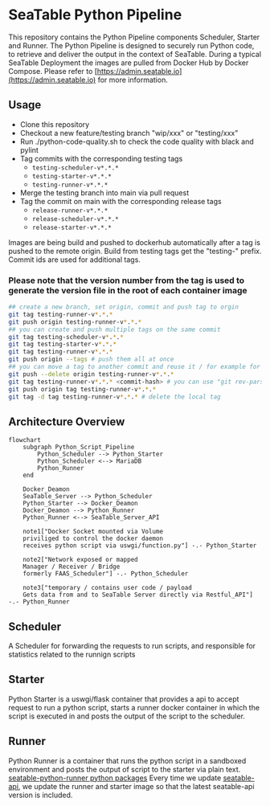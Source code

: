 # SeaTable Python Pipeline
This repository contains the Python Pipeline components Scheduler, Starter and Runner.
The Python Pipeline is designed to securely run Python code, to retrieve and deliver the output in the context of SeaTable.
During a typical SeaTable Deployment the images are pulled from Docker Hub by Docker Compose. Please refer to [https://admin.seatable.io](https://admin.seatable.io) for more information.

## Usage
- Clone this repository
- Checkout a new feature/testing branch "wip/xxx" or "testing/xxx"
- Run ./python-code-quality.sh to check the code quality with black and pylint
- Tag commits with the corresponding testing tags
  - `testing-scheduler-v*.*.*`
  - `testing-starter-v*.*.*`
  - `testing-runner-v*.*.*`
- Merge the testing branch into main via pull request
- Tag the commit on main with the corresponding release tags
  - `release-runner-v*.*.*`
  - `release-scheduler-v*.*.*`
  - `release-starter-v*.*.*`

 Images are being build and pushed to dockerhub automatically after a tag is pushed to the remote origin.
 Build from testing tags get the "testing-" prefix. Commit ids are used for additional tags.

 ### Please note that the version number from the tag is used to generate the version file in the root of each container image

 ```bash
## create a new branch, set origin, commit and push tag to orgin
git tag testing-runner-v*.*.*
git push origin testing-runner-v*.*.*
## you can create and push multiple tags on the same commit
git tag testing-scheduler-v*.*.*
git tag testing-starter-v*.*.*
git tag testing-runner-v*.*.*
git push origin --tags # push them all at once
## you can move a tag to another commit and reuse it / for example for emergency fixes or to only use one testing version
git push --delete origin testing-runner-v*.*.*
git tag testing-runner-v*.*.* <commit-hash> # you can use "git rev-parse --short HEAD" to get the current local checkout commit hash
git push origin tag testing-runner-v*.*.*
git tag -d tag testing-runner-v*.*.* # delete the local tag
 ```
## Architecture Overview
```mermaid
flowchart
    subgraph Python_Script_Pipeline
        Python_Scheduler --> Python_Starter
        Python_Scheduler <--> MariaDB
        Python_Runner
    end

    Docker_Deamon
    SeaTable_Server --> Python_Scheduler
    Python_Starter --> Docker_Deamon
    Docker_Deamon --> Python_Runner
    Python_Runner <--> SeaTable_Server_API

    note1["Docker Socket mounted via Volume
    priviliged to control the docker daemon
    receives python script via uswgi/function.py"] -.- Python_Starter

    note2["Network exposed or mapped
    Manager / Receiver / Bridge
    formerly FAAS_Scheduler"] -.- Python_Scheduler

    note3["temporary / contains user code / payload
    Gets data from and to SeaTable Server directly via Restful_API"] -.- Python_Runner
```

## Scheduler
A Scheduler for forwarding the requests to run scripts, and responsible for statistics related to the runnign scripts

## Starter
Python Starter is a uswgi/flask container that provides a api to accept request to run a python script, starts a runner docker container in which the script is executed in and posts the output of the script to the scheduler.

## Runner
Python Runner is a container that runs the python script in a sandboxed environment and posts the output of script to the starter via plain text.
[seatable-python-runner python packages](https://github.com/seatable/python-pipeline/blob/main/runner/requirements.txt)
Every time we update [seatable-api](https://pypi.org/project/seatable-api/), we update the runner and starter image so that the latest seatable-api version is included.
